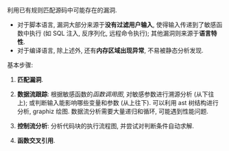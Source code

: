 利用已有规则匹配源码中可能存在的漏洞.
- 对于脚本语言, 漏洞大部分来源于**没有过滤用户输入**, 使得输入传递到了敏感函数中执行 (如 SQL 注入, 反序列化, 远程命令执行); 其他漏洞则来源于**语言特性**.
- 对于编译语言, 除上述外, 还有**内存区域出现异常**, 不易被静态分析发现.

基本步骤: 

1. **匹配漏洞**.

2. **数据流跟踪**: 根据敏感函数的*函数调用图*, 对敏感参数进行溯源分析 (从下往上); 或判断输入能影响哪些变量和参数  (从上往下). 可以利用 ast 树结构进行分析, graphiz 绘图. 数据流分析需要大量递归和循环, 可能遇到性能问题.

3. **控制流分析**: 分析代码块的执行流程图, 并尝试对判断条件自动求解.

4. **函数交叉引用**.